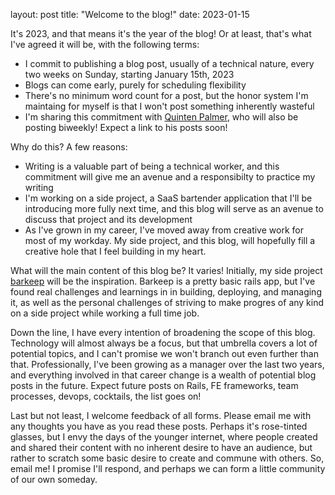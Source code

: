 layout: post
title: "Welcome to the blog!"
date: 2023-01-15

It's 2023, and that means it's the year of the blog! Or at least, that's what I've agreed it will be, with the following terms:

- I commit to publishing a blog post, usually of a technical nature, every two weeks on Sunday, starting January 15th, 2023
- Blogs can come early, purely for scheduling flexibility
- There's no minimum word count for a post, but the honor system I'm maintaing for myself is that I won't post something inherently wasteful
- I'm sharing this commitment with [Quinten Palmer](https://github.com/quintenpalmer), who will also be posting biweekly! Expect a link to his posts soon!

Why do this? A few reasons:

- Writing is a valuable part of being a technical worker, and this commitment will give me an avenue and a responsibilty to practice my writing
- I'm working on a side project, a SaaS bartender application that I'll be introducing more fully next time, and this blog will serve as an avenue to discuss that project and its development
- As I've grown in my career, I've moved away from creative work for most of my workday. My side project, and this blog, will hopefully fill a creative hole that I feel building in my heart.

What will the main content of this blog be? It varies! Initially, my side project [barkeep](https://barkeep.website) will be the inspiration. Barkeep is a pretty basic rails app, but I've found real challenges and learnings in in building, deploying, and managing it, as well as the personal challenges of striving to make progres of any kind on a side project while working a full time job.

Down the line, I have every intention of broadening the scope of this blog. Technology will almost always be a focus, but that umbrella covers a lot of potential topics, and I can't promise we won't branch out even further than that. Professionally, I've been growing as a manager over the last two years, and everything involved in that career change is a wealth of potential blog posts in the future. Expect future posts on Rails, FE frameworks, team processes, devops, cocktails, the list goes on!

Last but not least, I welcome feedback of all forms. Please email me with any thoughts you have as you read these posts. Perhaps it's rose-tinted glasses, but I envy the days of the younger internet, where people created and shared their content with no inherent desire to have an audience, but rather to scratch some basic desire to create and commune with others. So, email me! I promise I'll respond, and perhaps we can form a little community of our own someday.
